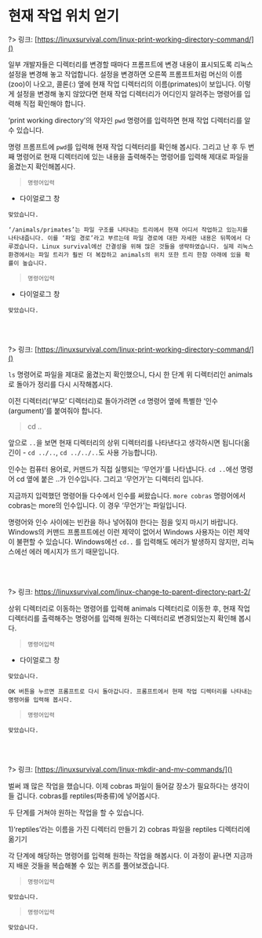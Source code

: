 # 현재 작업 위치 얻기

?> 링크: [https://linuxsurvival.com/linux-print-working-directory-command/]()

일부 개발자들은 디렉터리를 변경할 때마다 프롬프트에 변경 내용이 표시되도록 리눅스 설정을 변경해 놓고 작업합니다. 설정을 변경하면 오른쪽 프롬프트처럼 머신의 이름(zoo)이 나오고, 콜론(:) 옆에 현재 작업 디렉터리의 이름(primates)이 보입니다. 이렇게 설정을 변경해 놓지 않았다면 현재 작업 디렉터리가 어디인지 알려주는 명령어를 입력해 직접 확인해야 합니다.

‘print working directory’의 약자인 `pwd` 명령어를 입력하면 현재 작업 디렉터리를 알 수 있습니다.

명령 프롬프트에 `pwd`를 입력해 현재 작업 디렉터리를 확인해 봅시다. 그리고 난 후 두 번째 명령어로 현재 디렉터리에 있는 내용을 출력해주는 명령어를 입력해 제대로 파일을 옮겼는지 확인해봅시다.

> `명령어입력`

- 다이얼로그 창

```다이얼로그 창
맞았습니다.
```

```다이얼로그 창
‘/animals/primates’는 파일 구조를 나타내는 트리에서 현재 어디서 작업하고 있는지를 나타내줍니다. 이를 ‘파일 경로’라고 부르는데 파일 경로에 대한 자세한 내용은 뒤쪽에서 다루겠습니다. Linux survival에선 간결성을 위해 많은 것들을 생략하였습니다. 실제 리눅스 환경에서는 파일 트리가 훨씬 더 복잡하고 animals의 위치 또한 트리 한참 아래에 있을 확률이 높습니다.
```

> `명령어입력`

- 다이얼로그 창

```다이얼로그 창
맞았습니다.
```

<br>
<br>

?> 링크: [https://linuxsurvival.com/linux-print-working-directory-command/]()

`ls` 명령어로 파일을 제대로 옮겼는지 확인했으니, 다시 한 단계 위 디렉터리인 animals로 돌아가 정리를 다시 시작해봅시다.

이전 디렉터리(‘부모’ 디렉터리)로 돌아가려면 `cd` 명령어 옆에 특별한 ‘인수(argument)’를 붙여줘야 합니다.

> cd ..

앞으로 `..`을 보면 현재 디렉터리의 상위 디렉터리를 나타낸다고 생각하시면 됩니다(옮긴이 - `cd ../..`, `cd ../../..`도 사용 가능합니다).

인수는 컴퓨터 용어로, 커맨드가 직접 실행되는 ‘무언가'를 나타냅니다. `cd ..`에선 명령어 cd 옆에 붙은 ..가 인수입니다. 그리고 ‘무언가'는 디렉터리 입니다.

지금까지 입력했던 명령어들 다수에서 인수를 써왔습니다. `more cobras` 명령어에서 cobras는 more의 인수입니다. 이 경우 ‘무언가'는 파일입니다.

명령어와 인수 사이에는 빈칸을 하나 넣어줘야 한다는 점을 잊지 마시기 바랍니다. Windows의 커맨드 프롬프트에선 이런 제약이 없어서 Windows 사용자는 이런 제약이 불편할 수 있습니다. Windows에선 `cd..`
를 입력해도 에러가 발생하지 않지만, 리눅스에선 에러 메시지가 뜨기 때문입니다.

<br>
<br>

?> 링크: [https://linuxsurvival.com/linux-change-to-parent-directory-part-2/
]()

상위 디렉터리로 이동하는 명령어를 입력해 animals 디렉터리로 이동한 후, 현재 작업 디렉터리를 출력해주는 명령어를 입력해 원하는 디렉터리로 변경되었는지 확인해 봅시다.

> `명령어입력`

- 다이얼로그 창

```다이얼로그 창
맞았습니다.
```

```다이얼로그 창
OK 버튼을 누르면 프롬프트로 다시 돌아갑니다. 프롬프트에서 현재 작업 디렉터리를 나타내는 명령어를 입력해 봅시다.
```

> `명령어입력`

```다이얼로그 창
맞았습니다.
```

<br>
<br>

?> 링크: [https://linuxsurvival.com/linux-mkdir-and-mv-commands/]()

벌써 꽤 많은 작업을 했습니다. 이제 cobras 파일이 들어갈 장소가 필요하다는 생각이 들 겁니다. cobras를 reptiles(파충류)에 넣어봅시다.

두 단계를 거쳐야 원하는 작업을 할 수 있습니다.

  1)‘reptiles’라는 이름을 가진 디렉터리 만들기
  2) cobras 파일을 reptiles 디렉터리에 옮기기

각 단계에 해당하는 명령어를 입력해 원하는 작업을 해봅시다. 이 과정이 끝나면 지금까지 배운 것들을 복습해볼 수 있는 퀴즈를 풀어보겠습니다.

> `명령어입력`

```다이얼로그 창
맞았습니다.
```

> `명령어입력`

```다이얼로그 창
맞았습니다.
```


